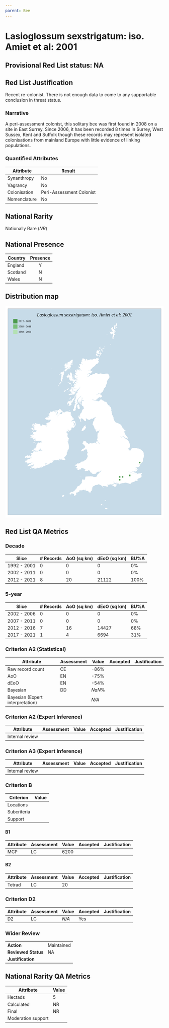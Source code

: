 ```yaml
---
parent: Bee
---
```


# Lasioglossum sexstrigatum: iso. Amiet et al: 2001

## Provisional Red List status: NA


## Red List Justification
Recent re-colonist. There is not enough data to come to any supportable conclusion in threat status.

### Narrative
A peri-assessment colonist, this solitary bee was first found in 2008 on a site in East Surrey. Since 2006, it has been recorded 8 times in Surrey, West Sussex, Kent and Suffolk though these records may represent isolated colonisations from mainland Europe with little evidence of linking populations. 



### Quantified Attributes
|Attribute|Result|
|---|---|
|Synanthropy|No|
|Vagrancy|No|
|Colonisation|Peri-Assessment Colonist|
|Nomenclature|No|


## National Rarity
Nationally Rare (*NR*)

## National Presence
|Country|Presence
|---|:-:|
|England|Y|
|Scotland|N|
|Wales|N|


## Distribution map
![](../map/144.svg)

## Red List QA Metrics
### Decade
| Slice | # Records | AoO (sq km) | dEoO (sq km) |BU%A |
|---|---|---|---|---|
|1992 - 2001|0|0|0|0%|
|2002 - 2011|0|0|0|0%|
|2012 - 2021|8|20|21122|100%|

### 5-year
| Slice | # Records | AoO (sq km) | dEoO (sq km) |BU%A |
|---|---|---|---|---|
|2002 - 2006|0|0|0|0%|
|2007 - 2011|0|0|0|0%|
|2012 - 2016|7|16|14427|68%|
|2017 - 2021|1|4|6694|31%|

### Criterion A2 (Statistical)
|Attribute|Assessment|Value|Accepted|Justification
|---|---|---|---|---|
|Raw record count|CE|-86%|||
|AoO|EN|-75%|||
|dEoO|EN|-54%|||
|Bayesian|DD|*NaN*%|||
|Bayesian (Expert interpretation)||*N/A*|||

### Criterion A2 (Expert Inference)
|Attribute|Assessment|Value|Accepted|Justification
|---|---|---|---|---|
|Internal review|||||

### Criterion A3 (Expert Inference)
|Attribute|Assessment|Value|Accepted|Justification
|---|---|---|---|---|
|Internal review|||||

### Criterion B
|Criterion| Value|
|---|---|
|Locations||
|Subcriteria||
|Support||

#### B1
|Attribute|Assessment|Value|Accepted|Justification
|---|---|---|---|---|
|MCP|LC|6200|||

#### B2
|Attribute|Assessment|Value|Accepted|Justification
|---|---|---|---|---|
|Tetrad|LC|20|||

### Criterion D2
|Attribute|Assessment|Value|Accepted|Justification
|---|---|---|---|---|
|D2|LC|*N/A*|Yes||

### Wider Review
|  |  |
|---|---|
|**Action**|Maintained|
|**Reviewed Status**|NA|
|**Justification**||

## National Rarity QA Metrics
|Attribute|Value|
|---|---|
|Hectads|5|
|Calculated|NR|
|Final|NR|
|Moderation support||
